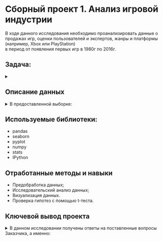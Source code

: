# Сборный проект 1. Анализ игровой индустрии
В ходе данного исследования необходимо проанализировать данные о продажах игр, оценки пользователей и экспертов, жанры и платформы (например, Xbox или PlayStation)\
в период от появления первых игр в 1980г по 2016г.
## Задача:
<details><summary></summary>
Выявить определяющие успешность игры закономерности. Это позволит сделать ставку на потенциально популярный продукт и спланировать рекламную кампанию на 2017 год.<br/>
В наборе данных попадается аббревиатура ESRB (Entertainment Software Rating Board) — это ассоциация, определяющая возрастной рейтинг компьютерных игр.<br/>
ESRB оценивает игровой контент и присваивает ему подходящую возрастную категорию, например, «Для взрослых», «Для детей младшего возраста» или «Для подростков».
</details>
  
## Описание данных
<details><summary>В предоставленной выборке:</summary>
  
|Признаки|Интерпретация|
|:--- |:----------- |
|`Name`| — название игры|  
|`Platform`| — платформа|  
|`Year_of_Release`| — год выпуска|  
|`Genre`| — жанр игры|  
|`NA_sales`| — продажи в Северной Америке (миллионы долларов)|  
|`EU_sales`| — продажи в Европе (миллионы долларов)|  
|`JP_sales`| — продажи в Японии (миллионы долларов)|  
|`Other_sales`| — продажи в других странах (миллионы долларов)|  
|`Critic_Score`| — оценка критиков (максимум 100)|  
|`User_Score`| — оценка пользователей (максимум 10)|  
|`Rating`| — рейтинг от организации ESRB (англ. Entertainment Software Rating Board)|  
</details>

## Используемые библиотеки:
* pandas 
* seaborn 
* pyplot 
* numpy 
* stats 
* IPython

## Отработанные методы и навыки
* Предобработка данных;
* Исследовательский анализ данных;
* Визуализация данных.
* Проверка гипотез с помощью t-теста.
## Ключевой вывод проекта
<details><summary>В данном исследовании получены ответы на поставленные вопросы Заказчика, а именно:</summary>
  
|Вопросы|Выводы|
|:--- |:----------- |
|Из открытых источников доступны исторические данные о продажах игр, оценки пользователей и экспертов, жанры и платформы. Необходимо выявить определяющие успешность игры закономерности. Это позволит сделать ставку на потенциально популярный продукт и спланировать рекламные кампании.|Закономерности определяющие успешность игры:<ul><li>`Популярность платформы`, на которой выпущена игра (характерный срок жизни платформы - 11 лет, за этот срок она полностью теряет свою популярность, а значит и игры на ней). Платформа, на которой выпущена игра не должна быть старше половины среднего срока жизни, а это 5-6 лет(далее следует спад интереса пользователей к данной платформе).<br/>В Североамериканском регионе, Европпе и в остальных регионах, при планировании рекламной кампании, необходимо обратить внимание на платформы PS4 и XOne. А вот в Японии, геймерам больше по вкусу 3DS и лишь за тем PS4. Все же самой перспективной платформой на 2017г следует считать PS4.</li><li>`Жанр`, так же немаловажный критерий успешности игры. У большинства игроков в приоритете динамические игры, тем более, грамотно разработанное управление и особенно красивая картинка, всегда привлекали большее число геймеров. При планировании рекламной кампании на 2017год, необходимо акцентировать внимание на трех жанрах игр: Action и Shooter.</li><li>`Рейтинг ESRB`, оказывает свое влияние на продажи из-за ограничений по возрасту. Если нашей целью является охват как можно большей аудитории пользователей, советую присмотреться к рейтингу М(«Для взрослых 17+»). Для рекламной компании в Японии не стоит опираться на рейтинг ESRB, следует проанализировать рейтинги японской компании CERO, ввиду ее большей популярности на данном рынке.</li><li>`Отзывы критиков`,оказывают небольшое влияние на продажи. Хоть влияние от отзывов критиков не столь высоко, не стоит его не учитывать, так как в отличии от рекламы - сарафанное радио,является полезным бесплатным ресурсом в продвижении игр. Стоит обратить внимание на свежие игры, которым критики выставили самые высокие оценки.И наоборот игнорировать оценки пользователей.|
</details>
